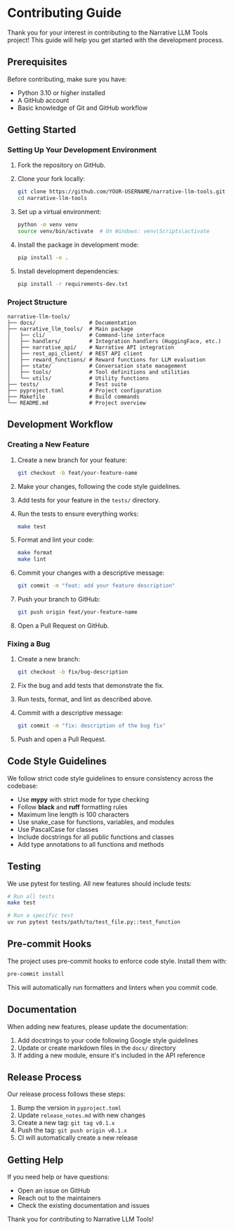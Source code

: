 # Contributing Guide

Thank you for your interest in contributing to the Narrative LLM Tools project! This guide will help you get started with the development process.

## Prerequisites

Before contributing, make sure you have:

- Python 3.10 or higher installed
- A GitHub account
- Basic knowledge of Git and GitHub workflow

## Getting Started

### Setting Up Your Development Environment

1. Fork the repository on GitHub.

2. Clone your fork locally:
   ```bash
   git clone https://github.com/YOUR-USERNAME/narrative-llm-tools.git
   cd narrative-llm-tools
   ```

3. Set up a virtual environment:
   ```bash
   python -m venv venv
   source venv/bin/activate  # On Windows: venv\Scripts\activate
   ```

4. Install the package in development mode:
   ```bash
   pip install -e .
   ```

5. Install development dependencies:
   ```bash
   pip install -r requirements-dev.txt
   ```

### Project Structure

```
narrative-llm-tools/
├── docs/                 # Documentation
├── narrative_llm_tools/  # Main package
│   ├── cli/              # Command-line interface
│   ├── handlers/         # Integration handlers (HuggingFace, etc.)
│   ├── narrative_api/    # Narrative API integration
│   ├── rest_api_client/  # REST API client
│   ├── reward_functions/ # Reward functions for LLM evaluation
│   ├── state/            # Conversation state management
│   ├── tools/            # Tool definitions and utilities
│   └── utils/            # Utility functions
├── tests/                # Test suite
├── pyproject.toml        # Project configuration
├── Makefile              # Build commands
└── README.md             # Project overview
```

## Development Workflow

### Creating a New Feature

1. Create a new branch for your feature:
   ```bash
   git checkout -b feat/your-feature-name
   ```

2. Make your changes, following the code style guidelines.

3. Add tests for your feature in the `tests/` directory.

4. Run the tests to ensure everything works:
   ```bash
   make test
   ```

5. Format and lint your code:
   ```bash
   make format
   make lint
   ```

6. Commit your changes with a descriptive message:
   ```bash
   git commit -m "feat: add your feature description"
   ```

7. Push your branch to GitHub:
   ```bash
   git push origin feat/your-feature-name
   ```

8. Open a Pull Request on GitHub.

### Fixing a Bug

1. Create a new branch:
   ```bash
   git checkout -b fix/bug-description
   ```

2. Fix the bug and add tests that demonstrate the fix.

3. Run tests, format, and lint as described above.

4. Commit with a descriptive message:
   ```bash
   git commit -m "fix: description of the bug fix"
   ```

5. Push and open a Pull Request.

## Code Style Guidelines

We follow strict code style guidelines to ensure consistency across the codebase:

- Use **mypy** with strict mode for type checking
- Follow **black** and **ruff** formatting rules
- Maximum line length is 100 characters
- Use snake_case for functions, variables, and modules
- Use PascalCase for classes
- Include docstrings for all public functions and classes
- Add type annotations to all functions and methods

## Testing

We use pytest for testing. All new features should include tests:

```bash
# Run all tests
make test

# Run a specific test
uv run pytest tests/path/to/test_file.py::test_function
```

## Pre-commit Hooks

The project uses pre-commit hooks to enforce code style. Install them with:

```bash
pre-commit install
```

This will automatically run formatters and linters when you commit code.

## Documentation

When adding new features, please update the documentation:

1. Add docstrings to your code following Google style guidelines
2. Update or create markdown files in the `docs/` directory
3. If adding a new module, ensure it's included in the API reference

## Release Process

Our release process follows these steps:

1. Bump the version in `pyproject.toml`
2. Update `release_notes.md` with new changes
3. Create a new tag: `git tag v0.1.x`
4. Push the tag: `git push origin v0.1.x`
5. CI will automatically create a new release

## Getting Help

If you need help or have questions:

- Open an issue on GitHub
- Reach out to the maintainers
- Check the existing documentation and issues

Thank you for contributing to Narrative LLM Tools!
